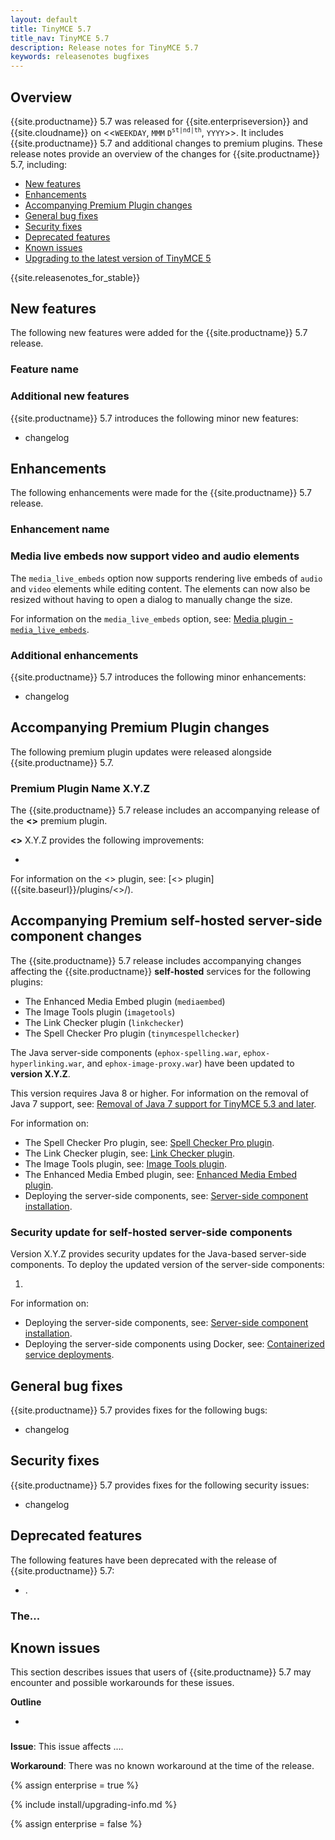 ```yaml
---
layout: default
title: TinyMCE 5.7
title_nav: TinyMCE 5.7
description: Release notes for TinyMCE 5.7
keywords: releasenotes bugfixes
---
```


## Overview

{{site.productname}} 5.7 was released for {{site.enterpriseversion}} and {{site.cloudname}} on <<`WEEKDAY`, `MMM` `D`<sup>`st|nd|th`</sup>, `YYYY`>>. It includes {{site.productname}} 5.7 and additional changes to premium plugins. These release notes provide an overview of the changes for {{site.productname}} 5.7, including:

- [New features](#newfeatures)
- [Enhancements](#enhancements)
- [Accompanying Premium Plugin changes](#accompanyingpremiumpluginchanges)
- [General bug fixes](#generalbugfixes)
- [Security fixes](#securityfixes)
- [Deprecated features](#deprecatedfeatures)
- [Known issues](#knownissues)
- [Upgrading to the latest version of TinyMCE 5](#upgradingtothelatestversionoftinymce5)

{{site.releasenotes_for_stable}}

## New features

The following new features were added for the {{site.productname}} 5.7 release.

### Feature name

### Additional new features

{{site.productname}} 5.7 introduces the following minor new features:

- changelog

## Enhancements

The following enhancements were made for the {{site.productname}} 5.7 release.

### Enhancement name

### Media live embeds now support video and audio elements

The `media_live_embeds` option now supports rendering live embeds of `audio` and `video` elements while editing content. The elements can now also be resized without having to open a dialog to manually change the size.

For information on the `media_live_embeds` option, see: [Media plugin - `media_live_embeds`]({{site.baseurl}}/plugins/opensource/media/#media_live_embeds).

### Additional enhancements

{{site.productname}} 5.7 introduces the following minor enhancements:

- changelog

## Accompanying Premium Plugin changes

The following premium plugin updates were released alongside {{site.productname}} 5.7.

### Premium Plugin Name X.Y.Z

The {{site.productname}} 5.7 release includes an accompanying release of the **<<Premium Plugin Name>>** premium plugin.

**<<Premium Plugin Name>>** X.Y.Z provides the following improvements:

- <Description>

For information on the <<Premium Plugin Name>> plugin, see: [<<Premium Plugin Name>> plugin]({{site.baseurl}}/plugins/<<Premium Plugin Name>>/).

## Accompanying Premium self-hosted server-side component changes

The {{site.productname}} 5.7 release includes accompanying changes affecting the {{site.productname}} **self-hosted** services for the following plugins:

- The Enhanced Media Embed plugin (`mediaembed`)
- The Image Tools plugin (`imagetools`)
- The Link Checker plugin (`linkchecker`)
- The Spell Checker Pro plugin (`tinymcespellchecker`)

The Java server-side components (`ephox-spelling.war`, `ephox-hyperlinking.war`, and `ephox-image-proxy.war`) have been updated to **version X.Y.Z**.

This version requires Java 8 or higher. For information on the removal of Java 7 support, see: [Removal of Java 7 support for TinyMCE 5.3 and later]({{site.baseurl}}/release-notes/release-notes53/#removalofjava7support).

For information on:

- The Spell Checker Pro plugin, see: [Spell Checker Pro plugin]({{site.baseurl}}/plugins/premium/tinymcespellchecker/).
- The Link Checker plugin, see: [Link Checker plugin]({{site.baseurl}}/plugins/premium/linkchecker/).
- The Image Tools plugin, see: [Image Tools plugin]({{site.baseurl}}/plugins/opensource/imagetools/).
- The Enhanced Media Embed plugin, see: [Enhanced Media Embed plugin]({{site.baseurl}}/plugins/premium/mediaembed/).
- Deploying the server-side components, see: [Server-side component installation]({{site.baseurl}}/enterprise/server/).

### Security update for self-hosted server-side components

Version X.Y.Z provides security updates for the Java-based server-side components. To deploy the updated version of the server-side components:

1.

For information on:

- Deploying the server-side components, see: [Server-side component installation]({{site.baseurl}}/enterprise/server/).
- Deploying the server-side components using Docker, see: [Containerized service deployments]({{site.baseurl}}/enterprise/server/dockerservices/).

## General bug fixes

{{site.productname}} 5.7 provides fixes for the following bugs:

- changelog

## Security fixes

{{site.productname}} 5.7 provides fixes for the following security issues:

- changelog

## Deprecated features

The following features have been deprecated with the release of {{site.productname}} 5.7:

- [](#).

### The...

## Known issues

This section describes issues that users of {{site.productname}} 5.7 may encounter and possible workarounds for these issues.

**Outline**

- [](#)

###

**Issue**: This issue affects ....

**Workaround**: There was no known workaround at the time of the release.

{% assign enterprise = true %}

{% include install/upgrading-info.md %}

{% assign enterprise = false %}
